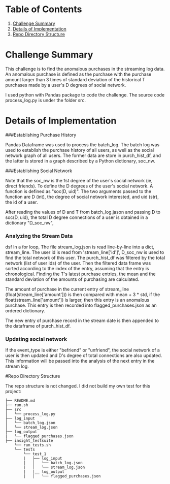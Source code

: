 # Table of Contents
1. [Challenge Summary](README.md#challenge-summary)
2. [Details of Implementation](README.md#details-of-implementation)
3. [Repo Directory Structure](README.md#Repo-Directory-Structure)


# Challenge Summary

This challenge is to find the anomalous purchases in the streaming log data. An anomalous purchase is defined as the purchase with the purchase amount larger than 3 times of standard deviation of the historical T purchases made by a user's D degrees of social network. 

I used python with Pandas package to code the challenge. The source code process_log.py is under the folder src. 


# Details of Implementation

###Establishing Purchase History

Pandas Dataframe was used to process the batch_log. The batch log was used to establish the purchase history of all users, as well as the social network graph of all users. The former data are store in purch_hist_df, and the latter is stored in a graph described by a Python dictionary, soc_nw. 

###Establishing Social Network

Note that the soc_nw is the 1st degree of the user's social network (ie, direct friends). To define the D degrees of the user's social network. A function is defined as "soc(D, uid)". The two arguments passed to the function are D (int), the degree of social network interested, and uid (str), the id of a user. 

After reading the values of D and T from batch_log.jason and passing D to soc(D, uid), the total D degree connections of a user is obtained in a dictionary "D_soc_nw", 

### Analyzing the Stream Data
dsf
In a for loop, The file stream_log.json is read line-by-line into a dict, stream_line. The user id is read from 'stream_line['id']', D_soc_nw is used to find the total network of this user. The purch_hist_df was filtered by the total network (list of user ids) of the user. Then the filtered data frame was sorted according to the index of the entry, assuming that the entry is chronological. Finding the T's latest purchase entries, the mean and the standard deviation of the amounts of purchasing are calculated.

The amount of purchase in the current entry of stream_line (float(stream_line['amount'])) is then compared with mean + 3 * std, if the float(stream_line['amount']) is larger, then this entry is an anomalous purchase. This entry is then recorded into flagged_purchases.json as an ordered dictionary. 

The new entry of purchase record in the stream date is then appended to the dataframe of purch_hist_df.

### Updating social network

If the event_type is either "befriend" or "unfriend", the social network of a user is then updated and D's degree of total connections are also updated. This information will be passed into the analysis of the next entry in the stream log. 




#Repo Directory Structure

The repo structure is not changed. I did not build my own test for this project:

    ├── README.md 
    ├── run.sh
    ├── src
    │   └── process_log.py
    ├── log_input
    │   └── batch_log.json
    │   └── stream_log.json
    ├── log_output
    |   └── flagged_purchases.json
    ├── insight_testsuite
        └── run_tests.sh
        └── tests
            └── test_1
            |   ├── log_input
            |   │   └── batch_log.json
            |   │   └── stream_log.json
            |   |__ log_output
            |   │   └── flagged_purchases.json

